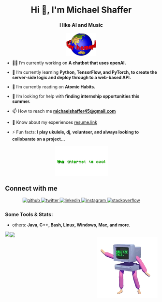<h1 align="center">Hi 👋, I'm Michael Shaffer</h1>

<h3 align="center">I like AI and Music</h3>
<p align="center">
    <img align="center" alt="homepage" width="20%" src="Icons/homepage.gif">
</p>

- 🧑‍💻 I’m currently working on **A chatbot that uses openAI.**

- 🌱 I’m currently learning **Python, TensorFlow, and PyTorch, to create the server-side logic and deploy through to a web-based API.**

- 👯 I’m currently reading on **Atomic Habits.**

- 🤝 I’m looking for help with **finding internship opportunities this summer.**

- 📫 How to reach me **michaelshaffer45@gmail.com**

- 💯 Know about my experiences [resume.link](resume.link)

- ⚡ Fun facts: **I play ukulele, dj, volunteer, and always looking to collobarate on a project...**

<p align="center">
<img align="center" alt="theinternetiscool" width="35%" src="Icons/coolinternet.gif">
</p>

## Connect with me  

<div align="center">
<a href="https://github.com/ShafferMichael" target="_blank">
<img src=https://img.shields.io/badge/github-%2324292e.svg?&style=for-the-badge&logo=github&logoColor=white alt=github style="margin-bottom: 5px;" />
</a>
<a href="https://twitter.com/MichaelPShaffer" target="_blank">
<img src=https://img.shields.io/badge/twitter-%2300acee.svg?&style=for-the-badge&logo=twitter&logoColor=white alt=twitter style="margin-bottom: 5px;" />
</a>
<a href="https://linkedin.com/in/michael-p-shaffer" target="_blank">
<img src=https://img.shields.io/badge/linkedin-%231E77B5.svg?&style=for-the-badge&logo=linkedin&logoColor=white alt=linkedin style="margin-bottom: 5px;" />
</a>
<a href="https://instagram.com/michael._.shaffer" target="_blank">
<img src=https://img.shields.io/badge/instagram-%23000000.svg?&style=for-the-badge&logo=instagram&logoColor=white alt=instagram style="margin-bottom: 5px;" />
</a>
<a href="https://stackoverflow.com/users/20236815/michael-shaffer?tab=profile" target="_blank">
<img src=https://img.shields.io/badge/stackoverflow-%23F28032.svg?&style=for-the-badge&logo=stackoverflow&logoColor=white alt=stackoverflow style="margin-bottom: 5px;" />
</a>  
</div>  

<h3 align="left">Some Tools & Stats:</h3>

- others: **Java, C++, Bash, Linux, Windows, Mac, and more.**
<img src="https://github-readme-stats-sigma-five.vercel.app/api?username=shaffermichael&show_icons=true&count_private=true&hide_border=true" align="left" />  


<div align="left"><img src="https://github-readme-stats-sigma-five.vercel.app/api/top-langs/?username=shaffermichael&hide_border=true&layout=compact" align="center" /></div>  

<img align="right" alt="analmyzer" src="Icons/analyzer.gif">
